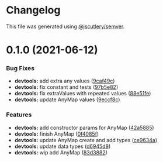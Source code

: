 # Changelog

This file was generated using [@jscutlery/semver](https://github.com/jscutlery/semver).

# 0.1.0 (2021-06-12)

### Bug Fixes

- **devtools:** add extra any values ([9caf49c](https://github.com/kaikokeke/kaikokeke/commit/9caf49c098a759afeca7f309fc88b1fbefeac2bb))
- **devtools:** fix constant and tests ([97b5e82](https://github.com/kaikokeke/kaikokeke/commit/97b5e822c571d30827ddb7f973e8e44c003ae782))
- **devtools:** fix extraValues with repeated values ([88e51fe](https://github.com/kaikokeke/kaikokeke/commit/88e51fead611009736f4f9e560e541111844bef6))
- **devtools:** update AnyMap values ([9eccf8c](https://github.com/kaikokeke/kaikokeke/commit/9eccf8cfa3f0fc74bb786ca5e5d9bcf5197e5641))

### Features

- **devtools:** add constructor params for AnyMap ([42a5885](https://github.com/kaikokeke/kaikokeke/commit/42a5885fd3093d09a5f09ee36339b19e168c9f57))
- **devtools:** finish AnyMap ([0f4085f](https://github.com/kaikokeke/kaikokeke/commit/0f4085f5f56ce23074c5a00bb1818cee8c143d2e))
- **devtools:** update AnyMap create and add types ([ce9634a](https://github.com/kaikokeke/kaikokeke/commit/ce9634a2d891a1c1dfdffdd989e3dc5b0528650c))
- **devtools:** update data types ([d6945d8](https://github.com/kaikokeke/kaikokeke/commit/d6945d8d6a586e133f08970e1c3080df329687ce))
- **devtools:** wip add AnyMap ([83d3882](https://github.com/kaikokeke/kaikokeke/commit/83d3882c038991f03994bfd109bcb24f8c7b5b59))
